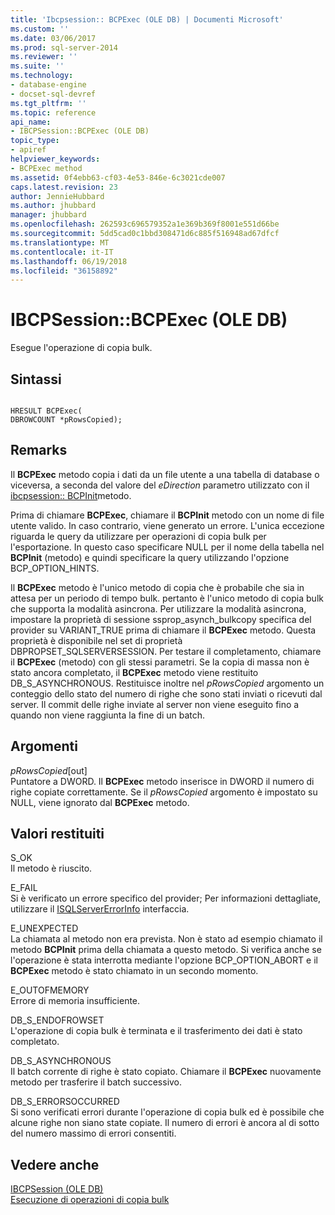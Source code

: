```yaml
---
title: 'Ibcpsession:: BCPExec (OLE DB) | Documenti Microsoft'
ms.custom: ''
ms.date: 03/06/2017
ms.prod: sql-server-2014
ms.reviewer: ''
ms.suite: ''
ms.technology:
- database-engine
- docset-sql-devref
ms.tgt_pltfrm: ''
ms.topic: reference
api_name:
- IBCPSession::BCPExec (OLE DB)
topic_type:
- apiref
helpviewer_keywords:
- BCPExec method
ms.assetid: 0f4ebb63-cf03-4e53-846e-6c3021cde007
caps.latest.revision: 23
author: JennieHubbard
ms.author: jhubbard
manager: jhubbard
ms.openlocfilehash: 262593c696579352a1e369b369f8001e551d66be
ms.sourcegitcommit: 5dd5cad0c1bbd308471d6c885f516948ad67dfcf
ms.translationtype: MT
ms.contentlocale: it-IT
ms.lasthandoff: 06/19/2018
ms.locfileid: "36158892"
---
```

# <a name="ibcpsessionbcpexec-ole-db"></a>IBCPSession::BCPExec (OLE DB)
  Esegue l'operazione di copia bulk.  
  
## <a name="syntax"></a>Sintassi  
  
```  
  
HRESULT BCPExec(   
DBROWCOUNT *pRowsCopied);  
```  
  
## <a name="remarks"></a>Remarks  
 Il **BCPExec** metodo copia i dati da un file utente a una tabella di database o viceversa, a seconda del valore del *eDirection* parametro utilizzato con il [ibcpsession:: BCPInit](ibcpsession-bcpinit-ole-db.md)metodo.  
  
 Prima di chiamare **BCPExec**, chiamare il **BCPInit** metodo con un nome di file utente valido. In caso contrario, viene generato un errore. L'unica eccezione riguarda le query da utilizzare per operazioni di copia bulk per l'esportazione. In questo caso specificare NULL per il nome della tabella nel **BCPInit** (metodo) e quindi specificare la query utilizzando l'opzione BCP_OPTION_HINTS.  
  
 Il **BCPExec** metodo è l'unico metodo di copia che è probabile che sia in attesa per un periodo di tempo bulk. pertanto è l'unico metodo di copia bulk che supporta la modalità asincrona. Per utilizzare la modalità asincrona, impostare la proprietà di sessione ssprop_asynch_bulkcopy specifica del provider su VARIANT_TRUE prima di chiamare il **BCPExec** metodo. Questa proprietà è disponibile nel set di proprietà DBPROPSET_SQLSERVERSESSION. Per testare il completamento, chiamare il **BCPExec** (metodo) con gli stessi parametri. Se la copia di massa non è stato ancora completato, il **BCPExec** metodo viene restituito DB_S_ASYNCHRONOUS. Restituisce inoltre nel *pRowsCopied* argomento un conteggio dello stato del numero di righe che sono stati inviati o ricevuti dal server. Il commit delle righe inviate al server non viene eseguito fino a quando non viene raggiunta la fine di un batch.  
  
## <a name="arguments"></a>Argomenti  
 *pRowsCopied*[out]  
 Puntatore a DWORD. Il **BCPExec** metodo inserisce in DWORD il numero di righe copiate correttamente. Se il *pRowsCopied* argomento è impostato su NULL, viene ignorato dal **BCPExec** metodo.  
  
## <a name="return-code-values"></a>Valori restituiti  
 S_OK  
 Il metodo è riuscito.  
  
 E_FAIL  
 Si è verificato un errore specifico del provider; Per informazioni dettagliate, utilizzare il [ISQLServerErrorInfo](../../database-engine/dev-guide/isqlservererrorinfo-ole-db.md) interfaccia.  
  
 E_UNEXPECTED  
 La chiamata al metodo non era prevista. Non è stato ad esempio chiamato il metodo **BCPInit** prima della chiamata a questo metodo. Si verifica anche se l'operazione è stata interrotta mediante l'opzione BCP_OPTION_ABORT e il **BCPExec** metodo è stato chiamato in un secondo momento.  
  
 E_OUTOFMEMORY  
 Errore di memoria insufficiente.  
  
 DB_S_ENDOFROWSET  
 L'operazione di copia bulk è terminata e il trasferimento dei dati è stato completato.  
  
 DB_S_ASYNCHRONOUS  
 Il batch corrente di righe è stato copiato. Chiamare il **BCPExec** nuovamente metodo per trasferire il batch successivo.  
  
 DB_S_ERRORSOCCURRED  
 Si sono verificati errori durante l'operazione di copia bulk ed è possibile che alcune righe non siano state copiate. Il numero di errori è ancora al di sotto del numero massimo di errori consentiti.  
  
## <a name="see-also"></a>Vedere anche  
 [IBCPSession &#40;OLE DB&#41;](ibcpsession-ole-db.md)   
 [Esecuzione di operazioni di copia bulk](../native-client/features/performing-bulk-copy-operations.md)  
  
  